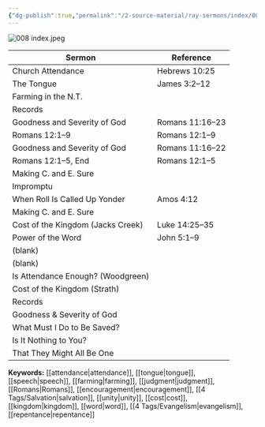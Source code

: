 ```yaml
---
{"dg-publish":true,"permalink":"/2-source-material/ray-sermons/index/008-may-1959-aug-1959/"}
---
```


![008 index.jpeg](/img/user/2%20Source%20Material/Ray%20Sermons/Scans/008%20index.jpeg)

| Sermon                             | Reference              |
|------------------------------------|------------------------|
| Church Attendance                  | Hebrews 10:25          |
| The Tongue                         | James 3:2–12           |
| Farming in the N.T.                |                        |
| Records                            |                        |
| Goodness and Severity of God       | Romans 11:16–23        |
| Romans 12:1–9                      | Romans 12:1–9          |
| Goodness and Severity of God       | Romans 11:16–22        |
| Romans 12:1–5, End                 | Romans 12:1–5          |
| Making C. and E. Sure              |                        |
| Impromptu                          |                        |
| When Roll Is Called Up Yonder      | Amos 4:12              |
| Making C. and E. Sure              |                        |
| Cost of the Kingdom (Jacks Creek)  | Luke 14:25–35          |
| Power of the Word                  | John 5:1–9             |
| (blank)                            |                        |
| (blank)                            |                        |
| Is Attendance Enough? (Woodgreen)  |                        |
| Cost of the Kingdom (Strath)       |                        |
| Records                            |                        |
| Goodness & Severity of God         |                        |
| What Must I Do to Be Saved?        |                        |
| Is It Nothing to You?              |                        |
| That They Might All Be One         |                        |

**Keywords:** [[attendance\|attendance]], [[tongue\|tongue]], [[speech\|speech]], [[farming\|farming]], [[judgment\|judgment]], [[Romans\|Romans]], [[encouragement\|encouragement]], [[4 Tags/Salvation\|salvation]], [[unity\|unity]], [[cost\|cost]], [[kingdom\|kingdom]], [[word\|word]], [[4 Tags/Evangelism\|evangelism]], [[repentance\|repentance]]